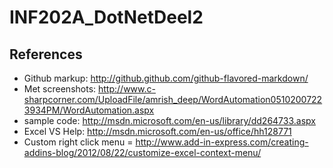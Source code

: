 INF202A_DotNetDeel2
===================

References
----------

 * Github markup: http://github.github.com/github-flavored-markdown/
 * Met screenshots: http://www.c-sharpcorner.com/UploadFile/amrish_deep/WordAutomation05102007223934PM/WordAutomation.aspx
 * sample code: http://msdn.microsoft.com/en-us/library/dd264733.aspx
 * Excel VS Help: http://msdn.microsoft.com/en-us/office/hh128771
 * Custom right click menu = http://www.add-in-express.com/creating-addins-blog/2012/08/22/customize-excel-context-menu/